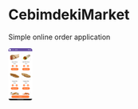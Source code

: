 # CebimdekiMarket
Simple online order application


<img src="https://github.com/Slankss/ImagesOfApplications/blob/master/CebimdekiMarketSS1.png" width="48">

